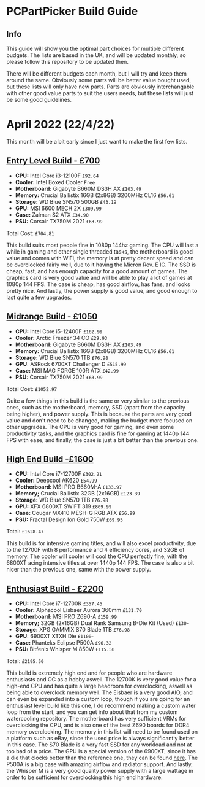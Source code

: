 # PCPartPicker Build Guide

## Info

This guide will show you the optimal part choices for multiple different budgets. The lists are based in the UK, and will be updated monthly, so please follow this repository to be updated then.

There will be different budgets each month, but I will try and keep them around the same. Obviously some parts will be better value bought used, but these lists will only have new parts. Parts are obviously interchangable with other good value parts to suit the users needs, but these lists will just be some good guidelines.




# April 2022 (22/4/22)

This month will be a bit early since I just want to make the first few lists.

## [Entry Level Build - £700](https://uk.pcpartpicker.com/list/PkXpH2)

- **CPU:** Intel Core i3-12100F `£92.64`
- **Cooler:** Intel Boxed Cooler `Free`
- **Motherboard:** Gigabyte B660M DS3H AX `£103.49`
- **Memory:** Crucial Ballistix 16GB (2x8GB) 3200MHz CL16 `£56.61`
- **Storage:** WD Blue SN570 500GB `£43.19`
- **GPU:** MSI 6600 MECH 2X `£309.99`
- **Case:** Zalman S2 ATX `£34.90`
- **PSU:** Corsair TX750M 2021 `£63.99`

Total Cost: `£704.81`

This build suits most people fine in 1080p 144hz gaming. The CPU will last a while in gaming and other single threaded tasks, the motherboard is good value and comes with WiFi, the memory is at pretty decent speed and can be overclocked fairly well, due to it having the Micron Rev. E IC. The SSD is cheap, fast, and has enough capacity for a good amount of games. The graphics card is very good value and will be able to play a lot of games at 1080p 144 FPS. The case is cheap, has good airflow, has fans, and looks pretty nice. And lastly, the power supply is good value, and good enough to last quite a few upgrades.


## [Midrange Build -  £1050](https://uk.pcpartpicker.com/list/ZqHLsL)

- **CPU:** Intel Core i5-12400F `£162.99`
- **Cooler:** Arctic Freezer 34 CO `£29.93`
- **Motherboard:** Gigabyte B660M DS3H AX `£103.49`
- **Memory:** Crucial Ballistix 16GB (2x8GB) 3200MHz CL16 `£56.61`
- **Storage:** WD Blue SN570 1TB `£76.98`
- **GPU:** ASRock 6700XT Challenger D `£515.99`
- **Case:** MSI MAG FORGE 100R ATX `£42.99`
- **PSU:** Corsair TX750M 2021 `£63.99`

Total Cost: `£1052.97`

Quite a few things in this build is the same or very similar to the previous ones, such as the motherboard, memory, SSD (apart from the capacity being higher), and power supply. This is because the parts are very good value and don't need to be changed, making the budget more focused on other upgrades. The CPU is very good for gaming, and even some productivity tasks, and the graphics card is fine for gaming at 1440p 144 FPS with ease, and finally, the case is just a bit better than the previous one.


## [High End Build -£1600](https://uk.pcpartpicker.com/list/hrYtnt)

- **CPU:** Intel Core i7-12700F `£302.21`
- **Cooler:** Deepcool AK620 `£54.99`
- **Motherboard:** MSI PRO B660M-A `£133.97`
- **Memory;** Crucial Ballistix 32GB (2x16GB) `£123.39`
- **Storage:** WD Blue SN570 1TB `£76.98`
- **GPU:** XFX 6800XT SWIFT 319 `£809.99`
- **Case:** Cougar MX410 MESH-G RGB ATX `£56.99`
- **PSU:** Fractal Design Ion Gold 750W `£69.95`

Total: `£1628.47`

This build is for intensive gaming titles, and will also excel productivity, due to the 12700F with 8 performance and 4 efficiency cores, and 32GB of memory. The cooler will cooler will cool the CPU perfectly fine, with the 6800XT acing intensive titles at over 1440p 144 FPS. The case is also a bit nicer than the previous one, same with the power supply.


## [Enthusiast Build - £2200](https://uk.pcpartpicker.com/list/MzzsLs)

- **CPU:** Intel Core i7-12700K `£357.45`
- **Cooler:** Alphacool Eisbaer Aurora 360mm `£131.70`
- **Motherboard:** MSI PRO Z690-A `£159.99`
- **Memory;** 32GB (2x16GB) Dual Rank Samsung B-Die Kit (Used) `£130~`
- **Storage:** XPG GAMMIX S70 Blade 1TB `£76.98`
- **GPU:** 6900XT XTXH Die `£1100~`
- **Case:** Phanteks Eclipse P500A `£96.32`
- **PSU:** Bitfenix Whisper M 850W `£115.50`

Total: `£2195.50`

This build is extremely high end and for people who are hardware enthusiasts and OC as a hobby aswell. The 12700K is very good value for a high-end CPU and has quite a large headroom for overclocking, aswell as being able to overclock memory well. The Eisbaer is a very good AIO, and can even be expanded into a custom loop, though if you are going for an enthusiast level build like this one, I do recommend making a custom water loop from the start, and you can get info about that from my custom watercooling repository. The motherboard has very sufficient VRMs for overclocking the CPU, and is also one of the best Z690 boards for DDR4 memory overclocking. The memory in this list will need to be found used on a platform such as eBay, since the used price is always significantly better in this case. The S70 Blade is a very fast SSD for any workload and not at too bad of a price. The GPU is a special version of the 6900XT, since it has a die that clocks better than the reference one, they can be found [here](https://www.overclock.net/threads/a-list-of-different-types-of-6900-xtxh-gpus.1794330/). The P500A is a big case with amazing airflow and radiator support. And lastly, the Whisper M is a very good quality power supply with a large wattage in order to be sufficient for overclocking this high end hardware.  
